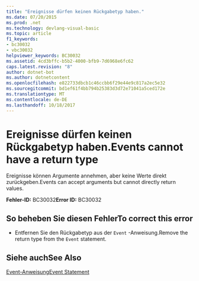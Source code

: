 ```yaml
---
title: "Ereignisse dürfen keinen Rückgabetyp haben."
ms.date: 07/20/2015
ms.prod: .net
ms.technology: devlang-visual-basic
ms.topic: article
f1_keywords:
- bc30032
- vbc30032
helpviewer_keywords: BC30032
ms.assetid: 4cd3bffc-b5b2-4000-bfb9-7d6968e6fc62
caps.latest.revision: "8"
author: dotnet-bot
ms.author: dotnetcontent
ms.openlocfilehash: e822733dbcb1c46ccbb6f29e44e9c817a2ec5e32
ms.sourcegitcommit: bd1ef61f4bb794b25383d3d72e71041a5ced172e
ms.translationtype: MT
ms.contentlocale: de-DE
ms.lasthandoff: 10/18/2017
---
```

# <a name="events-cannot-have-a-return-type"></a><span data-ttu-id="135c7-102">Ereignisse dürfen keinen Rückgabetyp haben.</span><span class="sxs-lookup"><span data-stu-id="135c7-102">Events cannot have a return type</span></span>
<span data-ttu-id="135c7-103">Ereignisse können Argumente annehmen, aber keine Werte direkt zurückgeben.</span><span class="sxs-lookup"><span data-stu-id="135c7-103">Events can accept arguments but cannot directly return values.</span></span>  
  
 <span data-ttu-id="135c7-104">**Fehler-ID:** BC30032</span><span class="sxs-lookup"><span data-stu-id="135c7-104">**Error ID:** BC30032</span></span>  
  
## <a name="to-correct-this-error"></a><span data-ttu-id="135c7-105">So beheben Sie diesen Fehler</span><span class="sxs-lookup"><span data-stu-id="135c7-105">To correct this error</span></span>  
  
-   <span data-ttu-id="135c7-106">Entfernen Sie den Rückgabetyp aus der `Event` -Anweisung.</span><span class="sxs-lookup"><span data-stu-id="135c7-106">Remove the return type from the `Event` statement.</span></span>  
  
## <a name="see-also"></a><span data-ttu-id="135c7-107">Siehe auch</span><span class="sxs-lookup"><span data-stu-id="135c7-107">See Also</span></span>  
 [<span data-ttu-id="135c7-108">Event-Anweisung</span><span class="sxs-lookup"><span data-stu-id="135c7-108">Event Statement</span></span>](../../visual-basic/language-reference/statements/event-statement.md)
